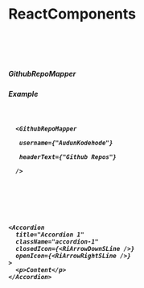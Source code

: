 <h1>ReactComponents<h1>

<br>
<h5>GithubRepoMapper<h5>
<h7>Example<h7>

<pre>
<code>
<p>
  &lt;GithubRepoMapper<br />
  &nbsp;username={"AudunKodehode"}<br />
  &nbsp;headerText={"Github Repos"}<br />
  /&gt;
</p>
<br>
</code>
</pre>

<hl>
<pre>
<code>
&lt;Accordion
  title="Accordion 1"
  className="accordion-1"
  closedIcon=&#123;&lt;RiArrowDownSLine />&#125;
  openIcon=&#123;&lt;RiArrowRightSLine />&#125;
&gt;
  &lt;p&gt;Content&lt;/p&gt;
&lt;/Accordion&gt;
</code>
</pre>